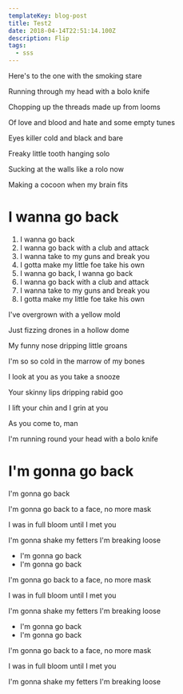```yaml
---
templateKey: blog-post
title: Test2
date: 2018-04-14T22:51:14.100Z
description: Flip
tags:
  - sss
---
```

Here's to the one with the smoking stare

Running through my head with a bolo knife

Chopping up the threads made up from looms

Of love and blood and hate and some empty tunes

Eyes killer cold and black and bare

Freaky little tooth hanging solo

Sucking at the walls like a rolo now

Making a cocoon when my brain fits

# I wanna go back

1. I wanna go back
2. I wanna go back with a club and attack
3. I wanna take to my guns and break you
4. I gotta make my little foe take his own
5. I wanna go back, I wanna go back
6. I wanna go back with a club and attack
7. I wanna take to my guns and break you
8. I gotta make my little foe take his own

I've overgrown with a yellow mold

Just fizzing drones in a hollow dome

My funny nose dripping little groans

I'm so so cold in the marrow of my bones

I look at you as you take a snooze

Your skinny lips dripping rabid goo

I lift your chin and I grin at you

As you come to, man

I'm running round your head with a bolo knife

# I'm gonna go back

I'm gonna go back

I'm gonna go back to a face, no more mask

I was in full bloom until I met you

I'm gonna shake my fetters I'm breaking loose

* I'm gonna go back
* I'm gonna go back

I'm gonna go back to a face, no more mask

I was in full bloom until I met you

I'm gonna shake my fetters I'm breaking loose

* I'm gonna go back
* I'm gonna go back

I'm gonna go back to a face, no more mask

I was in full bloom until I met you

I'm gonna shake my fetters I'm breaking loose
